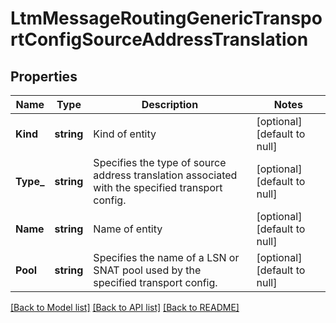 # LtmMessageRoutingGenericTransportConfigSourceAddressTranslation

## Properties
Name | Type | Description | Notes
------------ | ------------- | ------------- | -------------
**Kind** | **string** | Kind of entity | [optional] [default to null]
**Type_** | **string** | Specifies the type of source address translation associated with the specified transport config. | [optional] [default to null]
**Name** | **string** | Name of entity | [optional] [default to null]
**Pool** | **string** | Specifies the name of a LSN or SNAT pool used by the specified transport config. | [optional] [default to null]

[[Back to Model list]](../README.md#documentation-for-models) [[Back to API list]](../README.md#documentation-for-api-endpoints) [[Back to README]](../README.md)



